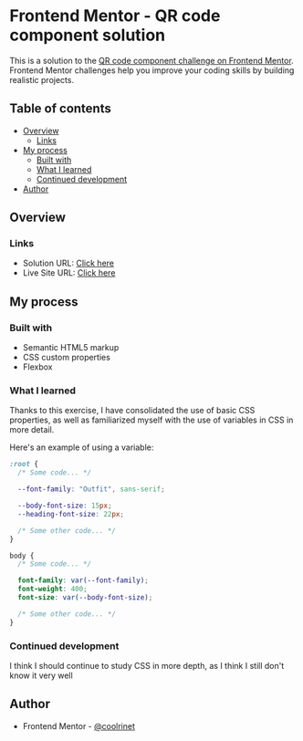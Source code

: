 # Frontend Mentor - QR code component solution

This is a solution to the [QR code component challenge on Frontend Mentor](https://www.frontendmentor.io/challenges/qr-code-component-iux_sIO_H). Frontend Mentor challenges help you improve your coding skills by building realistic projects.

## Table of contents

- [Overview](#overview)
  - [Links](#links)
- [My process](#my-process)
  - [Built with](#built-with)
  - [What I learned](#what-i-learned)
  - [Continued development](#continued-development)
- [Author](#author)

## Overview

### Links

- Solution URL: [Click here](https://www.frontendmentor.io/solutions/qr-code-component-using-html-and-css-JJKwurqWt-)
- Live Site URL: [Click here](https://coolrinet.github.io/qr-code-component/)

## My process

### Built with

- Semantic HTML5 markup
- CSS custom properties
- Flexbox

### What I learned

Thanks to this exercise, I have consolidated the use of basic CSS properties, as well as familiarized myself with the use of variables in CSS in more detail.

Here's an example of using a variable:

```css
:root {
  /* Some code... */

  --font-family: "Outfit", sans-serif;

  --body-font-size: 15px;
  --heading-font-size: 22px;

  /* Some other code... */
}

body {
  /* Some code... */

  font-family: var(--font-family);
  font-weight: 400;
  font-size: var(--body-font-size);

  /* Some other code... */
}
```

### Continued development

I think I should continue to study CSS in more depth, as I think I still don't know it very well

## Author

- Frontend Mentor - [@coolrinet](https://www.frontendmentor.io/profile/coolrinet)
